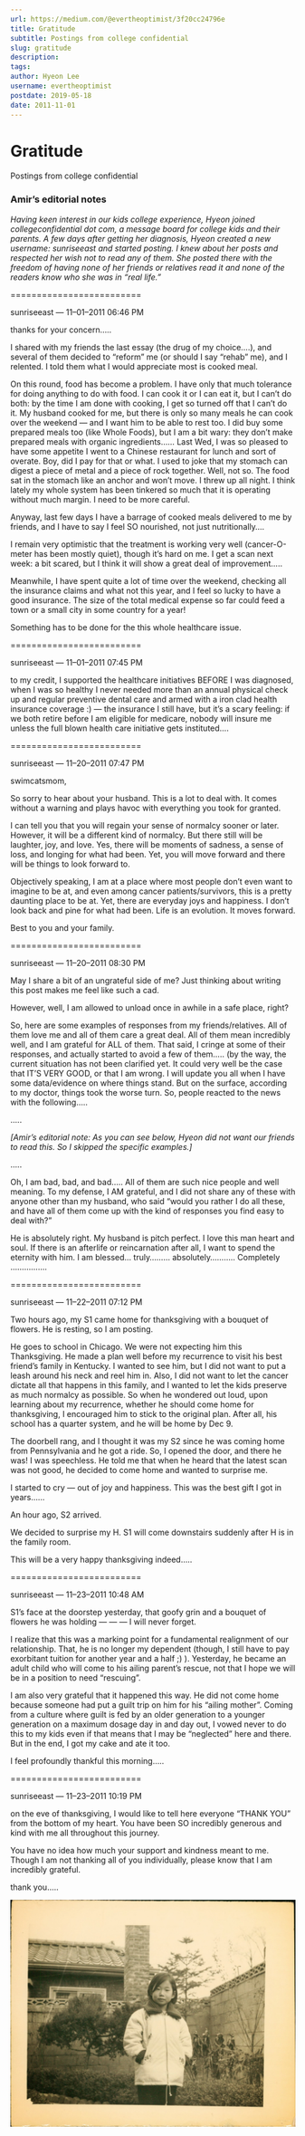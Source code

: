 ```yaml
---
url: https://medium.com/@evertheoptimist/3f20cc24796e
title: Gratitude
subtitle: Postings from college confidential
slug: gratitude
description: 
tags: 
author: Hyeon Lee
username: evertheoptimist
postdate: 2019-05-18
date: 2011-11-01
---
```


# Gratitude

Postings from college confidential

### Amir’s editorial notes

*Having keen interest in our kids college experience, Hyeon joined collegeconfidential dot com, a message board for college kids and their parents. A few days after getting her diagnosis, Hyeon created a new username: sunriseeast and started posting. I knew about her posts and respected her wish not to read any of them. She posted there with the freedom of having none of her friends or relatives read it and none of the readers know who she was in “real life.”*

=========================

sunriseeast — 11–01–2011 06:46 PM

thanks for your concern…..

I shared with my friends the last essay (the drug of my choice….), and several of them decided to “reform” me (or should I say “rehab” me), and I relented. I told them what I would appreciate most is cooked meal.

On this round, food has become a problem. I have only that much tolerance for doing anything to do with food. I can cook it or I can eat it, but I can’t do both: by the time I am done with cooking, I get so turned off that I can’t do it. My husband cooked for me, but there is only so many meals he can cook over the weekend — and I want him to be able to rest too. I did buy some prepared meals too (like Whole Foods), but I am a bit wary: they don’t make prepared meals with organic ingredients…… Last Wed, I was so pleased to have some appetite I went to a Chinese restaurant for lunch and sort of overate. Boy, did I pay for that or what. I used to joke that my stomach can digest a piece of metal and a piece of rock together. Well, not so. The food sat in the stomach like an anchor and won’t move. I threw up all night. I think lately my whole system has been tinkered so much that it is operating without much margin. I need to be more careful.

Anyway, last few days I have a barrage of cooked meals delivered to me by friends, and I have to say I feel SO nourished, not just nutritionally….

I remain very optimistic that the treatment is working very well (cancer-O-meter has been mostly quiet), though it’s hard on me. I get a scan next week: a bit scared, but I think it will show a great deal of improvement…..

Meanwhile, I have spent quite a lot of time over the weekend, checking all the insurance claims and what not this year, and I feel so lucky to have a good insurance. The size of the total medical expense so far could feed a town or a small city in some country for a year!

Something has to be done for the this whole healthcare issue.

=========================

sunriseeast — 11–01–2011 07:45 PM

to my credit, I supported the healthcare initiatives BEFORE I was diagnosed, when I was so healthy I never needed more than an annual physical check up and regular preventive dental care and armed with a iron clad health insurance coverage :) — the insurance I still have, but it’s a scary feeling: if we both retire before I am eligible for medicare, nobody will insure me unless the full blown health care initiative gets instituted….

=========================

sunriseeast — 11–20–2011 07:47 PM

swimcatsmom,

So sorry to hear about your husband. This is a lot to deal with. It comes without a warning and plays havoc with everything you took for granted.

I can tell you that you will regain your sense of normalcy sooner or later. However, it will be a different kind of normalcy. But there still will be laughter, joy, and love. Yes, there will be moments of sadness, a sense of loss, and longing for what had been. Yet, you will move forward and there will be things to look forward to.

Objectively speaking, I am at a place where most people don’t even want to imagine to be at, and even among cancer patients/survivors, this is a pretty daunting place to be at. Yet, there are everyday joys and happiness. I don’t look back and pine for what had been. Life is an evolution. It moves forward.

Best to you and your family.

=========================

sunriseeast — 11–20–2011 08:30 PM

May I share a bit of an ungrateful side of me? Just thinking about writing this post makes me feel like such a cad.

However, well, I am allowed to unload once in awhile in a safe place, right?

So, here are some examples of responses from my friends/relatives. All of them love me and all of them care a great deal. All of them mean incredibly well, and I am grateful for ALL of them. That said, I cringe at some of their responses, and actually started to avoid a few of them….. (by the way, the current situation has not been clarified yet. It could very well be the case that IT’S VERY GOOD, or that I am wrong. I will update you all when I have some data/evidence on where things stand. But on the surface, according to my doctor, things took the worse turn. So, people reacted to the news with the following…..

…..

*[Amir’s editorial note: As you can see below, Hyeon did not want our friends to read this. So I skipped the specific examples.]*

…..

Oh, I am bad, bad, and bad….. All of them are such nice people and well meaning. To my defense, I AM grateful, and I did not share any of these with anyone other than my husband, who said “would you rather I do all these, and have all of them come up with the kind of responses you find easy to deal with?”

He is absolutely right. My husband is pitch perfect. I love this man heart and soul. If there is an afterlife or reincarnation after all, I want to spend the eternity with him. I am blessed… truly……… absolutely……….. Completely …………….

=========================

sunriseeast — 11–22–2011 07:12 PM

Two hours ago, my S1 came home for thanksgiving with a bouquet of flowers. He is resting, so I am posting.

He goes to school in Chicago. We were not expecting him this Thanksgiving. He made a plan well before my recurrence to visit his best friend’s family in Kentucky. I wanted to see him, but I did not want to put a leash around his neck and reel him in. Also, I did not want to let the cancer dictate all that happens in this family, and I wanted to let the kids preserve as much normalcy as possible. So when he wondered out loud, upon learning about my recurrence, whether he should come home for thanksgiving, I encouraged him to stick to the original plan. After all, his school has a quarter system, and he will be home by Dec 9.

The doorbell rang, and I thought it was my S2 since he was coming home from Pennsylvania and he got a ride. So, I opened the door, and there he was! I was speechless. He told me that when he heard that the latest scan was not good, he decided to come home and wanted to surprise me.

I started to cry — out of joy and happiness. This was the best gift I got in years……

An hour ago, S2 arrived.

We decided to surprise my H. S1 will come downstairs suddenly after H is in the family room.

This will be a very happy thanksgiving indeed…..

=========================

sunriseeast — 11–23–2011 10:48 AM

S1’s face at the doorstep yesterday, that goofy grin and a bouquet of flowers he was holding — — — I will never forget.

I realize that this was a marking point for a fundamental realignment of our relationship. That, he is no longer my dependent (though, I still have to pay exorbitant tuition for another year and a half ;) ). Yesterday, he became an adult child who will come to his ailing parent’s rescue, not that I hope we will be in a position to need “rescuing”.

I am also very grateful that it happened this way. He did not come home because someone had put a guilt trip on him for his “ailing mother”. Coming from a culture where guilt is fed by an older generation to a younger generation on a maximum dosage day in and day out, I vowed never to do this to my kids even if that means that I may be “neglected” here and there. But in the end, I got my cake and ate it too.

I feel profoundly thankful this morning…..

=========================

sunriseeast — 11–23–2011 10:19 PM

on the eve of thanksgiving, I would like to tell here everyone “THANK YOU” from the bottom of my heart. You have been SO incredibly generous and kind with me all throughout this journey.

You have no idea how much your support and kindness meant to me. Though I am not thanking all of you individually, please know that I am incredibly grateful.

thank you…..

![Somewhere in Korea, sometime in the 60s](./assets/1*kzBAabFNYx72dSjcVVLgzg.png)


